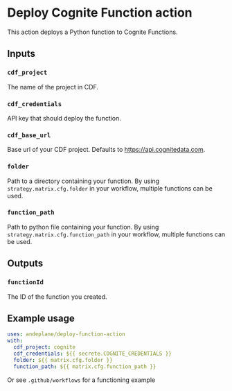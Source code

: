 # Deploy Cognite Function action

This action deploys a Python function to Cognite Functions.

## Inputs

### `cdf_project`

The name of the project in CDF.

### `cdf_credentials`

API key that should deploy the function.

### `cdf_base_url`

Base url of your CDF project. Defaults to https://api.cognitedata.com.

### `folder`

Path to a directory containing your function. By using `strategy.matrix.cfg.folder` in your workflow, multiple functions can be used. 

### `function_path`

Path to python file containing your function. By using `strategy.matrix.cfg.function_path` in your workflow, multiple functions can be used.

## Outputs

### `functionId`

The ID of the function you created.

## Example usage

```yml
uses: andeplane/deploy-function-action
with:
  cdf_project: cognite
  cdf_credentials: ${{ secrete.COGNITE_CREDENTIALS }}
  folder: ${{ matrix.cfg.folder }}
  function_path: ${{ matrix.cfg.function_path }}
```

Or see `.github/workflows` for a functioning example
